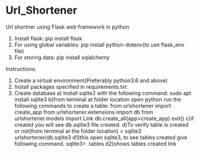 # Url_Shortener
Url shortner using Flask web framework in python

1. Install flask:
	    pip install flask
2. For using global variables:
	    pip install python-dotenv(to use flask_env file)
3. For storing data:
      pip install sqlalchemy

Instructions:
1. Create a virtual environment(Preferably python3.6 and above) 
2. Install packages specified in requirements.txt
3. Create database
     a) Install sqlite2 with the following command: 
              sudo apt install sqlite3
     b)from terminal at folder location open python run the following commands to create a table:
                from urlshortener import create_app
                from urlshortener.extensions import db
                from urlshortener.models import Link
                db.create_all(app=create_app)
                exit()
     c)if created you will see db.sqlite3 file created.
     d)To verify table is created or not(from terminal at the folder location)
           > sqlite3 urlshortener/db.sqlite3
         d1)this open sqlite3, to see tables created give following command.
            sqlite3> .tables
         d2)shows tables created
            link

